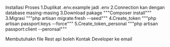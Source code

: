 Installasi Proses
1.Duplikat .env.example jadi .env
2.Connection kan dengan database masing-masing
3.Download pakage """Composer install"""
3.Migrasi """php artisan migrate:fresh --seed"""
4.Create_token """php artisan passport:keys --force"""
5.Create_token_personal """php artisan passport:client --peronsal"""

Membutuhakn file Rest api boleh Kontak Developer ke email